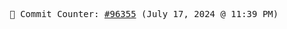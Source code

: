 <p align="center">
    <samp>
        📮 Commit Counter: <a href="https://github.com/Javascript-void0/Javascript-void0/commits/main">#96355</a> (July 17, 2024 @ 11:39 PM)
    </samp>
</p>